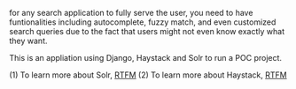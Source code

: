 for any search application to fully serve the user, you need to have funtionalities including autocomplete, fuzzy match, and even customized search queries due to the fact
that users might not even know exactly what they want. 

This is an appliation using Django, Haystack and Solr to run a POC project. 

(1) To learn more about Solr, [RTFM](http://apache.mirrors.ionfish.org/lucene/solr/ref-guide/apache-solr-ref-guide-5.2.pdf)
(2) To learn more about Haystack, [RTFM](http://django-haystack.readthedocs.org/en/v2.4.0/)

